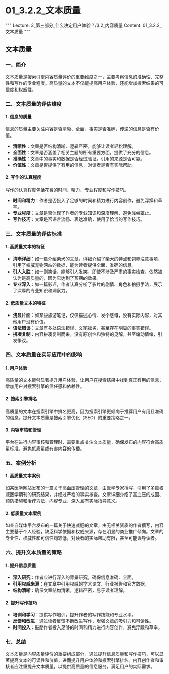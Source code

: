 # 01_3.2.2_文本质量

"""
Lecture: 3_第三部分_什么决定用户体验？/3.2_内容质量
Content: 01_3.2.2_文本质量
"""

## 文本质量

### 一、简介
文本质量是搜索引擎内容质量评价的重要维度之一，主要考察信息的准确性、完整性和写作的专业程度。高质量的文本不仅能提高用户体验，还能增加搜索结果的可信度和权威性。

### 二、文本质量的评估维度

#### 1. 信息的质量
信息的质量主要关注内容是否清晰、全面，事实是否准确，传递的信息是否有价值。
- **清晰性**：文章是否结构清晰、逻辑严密，能够让读者轻松理解。
- **全面性**：文章是否涵盖了相关主题的所有重要方面，提供了充分的信息。
- **准确性**：文章中的事实和数据是否经过验证，引用的来源是否可靠。
- **价值性**：文章是否提供了有用的信息，对读者是否有实际帮助。

#### 2. 写作的认真程度
写作的认真程度包括花费的时间、精力、专业程度和写作技巧。
- **时间和精力**：作者是否投入了足够的时间和精力进行内容创作，避免浮躁和草率。
- **专业程度**：文章是否体现了作者的专业知识和深度理解，避免浅尝辄止。
- **写作技巧**：文章是否语言流畅、表达准确，使用了恰当的写作技巧。

### 三、文本质量的评估标准

#### 1. 高质量文本的特征
- **清晰详细**：如一篇介绍柴犬的文章，详细介绍了柴犬的特点和饲养注意事项，引用了权威宠物网站的数据，能为读者提供全面、准确的信息。
- **引人入胜**：如一则笑话，能够引人发笑，即使不涉及严肃的事实检查，依然被认为是高质量的，因为它达到了预期的效果。
- **专业深入**：如一篇影评，作者认真分析了影片的剧情、角色和拍摄手法，展示了深厚的专业知识和洞察力。

#### 2. 低质量文本的特征
- **浅显片面**：如某些旅游笔记，仅仅描述心情、发个感慨，没有实际内容，对其他用户没有价值。
- **语法错误**：文章有多处语法错误、文笔拙劣，甚至存在明显的事实错误。
- **拼凑复制**：内容拼凑复制而来，没有原创性和独特的见解，甚至煽动情绪，引发争议。

### 四、文本质量在实际应用中的影响

#### 1. 用户体验
高质量的文本能够显著提升用户体验，让用户在搜索结果中找到真正有用的信息，增加用户对搜索引擎的信任感和依赖性。

#### 2. 搜索引擎排名
高质量的文本在搜索引擎中排名更高，因为搜索引擎更倾向于推荐用户有用且准确的信息。提升文本质量是搜索引擎优化（SEO）的重要策略之一。

#### 3. 内容审核和管理
平台在进行内容审核和管理时，需要重点关注文本质量，确保发布的内容符合高质量标准，避免低质量或有害内容的传播。

### 五、案例分析

#### 1. 高质量文本案例
如某医学网站发布的一篇关于高血压管理的文章，由医学专家撰写，引用了多篇权威医学期刊的研究结果，并经过严格的事实核查。文章详细介绍了高血压的成因、预防措施和治疗方法，内容专业、深入且有实际指导意义。

#### 2. 低质量文本案例
如某自媒体平台发布的一篇关于快速减肥的文章，由无相关资质的作者撰写，内容主要基于个人经验，缺乏科学依据和权威来源，存在明显的商业推广倾向。文章的专业性、权威性和可信性均较低，对读者的实际帮助有限，甚至可能误导读者。

### 六、提升文本质量的策略

#### 1. 提升信息质量
- **深入研究**：作者应进行深入的背景研究，确保信息准确、全面。
- **引用权威来源**：在文章中引用权威的学术论文、行业报告和官方数据。
- **结构清晰**：确保文章结构清晰，逻辑严密，易于读者理解。

#### 2. 提升写作技巧
- **培训和学习**：提供写作培训，提升作者的写作技能和专业水平。
- **反馈和改进**：通过读者反馈不断改进写作，增强文章的吸引力和可读性。
- **时间投入**：鼓励作者投入足够的时间和精力进行内容创作，避免浮躁和草率。

### 七、总结
文本质量是内容质量评价的重要组成部分，通过提升信息质量和写作技巧，可以显著提高文本的可读性和价值，进而提升用户体验和搜索引擎排名。内容创作者和审核者应注重提升文本质量，以提供高质量的信息服务，满足用户的实际需求。